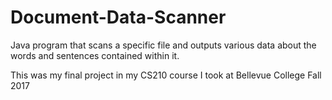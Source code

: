 # Document-Data-Scanner
Java program that scans a specific file and outputs various data about the words and sentences contained within it.

This was my final project in my CS210 course I took at Bellevue College Fall 2017
